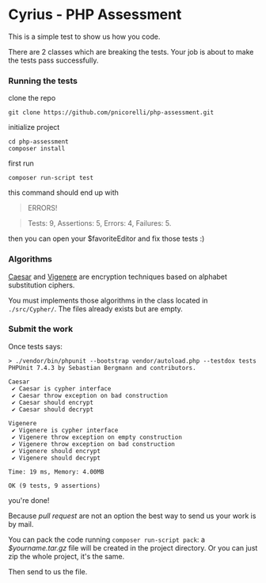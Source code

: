 # Cyrius - PHP Assessment

This is a simple test to show us how you code.

There are 2 classes which are breaking the tests.
Your job is about to make the tests pass successfully.


### Running the tests

clone the repo

```
git clone https://github.com/pnicorelli/php-assessment.git
```

initialize project

```
cd php-assessment
composer install
```

first run

```
composer run-script test
```

this command should end up with

>ERRORS!

>Tests: 9, Assertions: 5, Errors: 4, Failures: 5.

then you can open your $favoriteEditor and fix those tests :)

### Algorithms

[Caesar](https://en.wikipedia.org/wiki/Caesar_cipher) and [Vigenere](https://en.wikipedia.org/wiki/Vigen%C3%A8re_cipher) are encryption techniques based on alphabet substitution ciphers.

You must implements those algorithms in the class located in `./src/Cypher/`. The files already exists but are empty.

### Submit the work

Once tests says:

```
> ./vendor/bin/phpunit --bootstrap vendor/autoload.php --testdox tests
PHPUnit 7.4.3 by Sebastian Bergmann and contributors.

Caesar
 ✔ Caesar is cypher interface
 ✔ Caesar throw exception on bad construction
 ✔ Caesar should encrypt
 ✔ Caesar should decrypt

Vigenere
 ✔ Vigenere is cypher interface
 ✔ Vigenere throw exception on empty construction
 ✔ Vigenere throw exception on bad construction
 ✔ Vigenere should encrypt
 ✔ Vigenere should decrypt

Time: 19 ms, Memory: 4.00MB

OK (9 tests, 9 assertions)
```

you're done!

Because *pull request* are not an option the best way to send us your work is by mail.

You can pack the code running `composer run-script pack`: a *$yourname.tar.gz* file will be created in the project directory. Or you can just zip the whole project, it's the same.

Then send to us the file.
